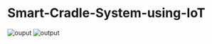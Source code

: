 # Smart-Cradle-System-using-IoT
![ouput](https://github.com/Yamini630/Smart-Cradle-System-using-IoT/assets/138252889/265055b9-68cf-4a30-ab77-1579e82c9356)
![output](https://github.com/Yamini630/Smart-Cradle-System-using-IoT/assets/138252889/d6889bd0-23e8-440c-b154-948ac7654cb6)

